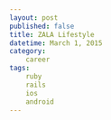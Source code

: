 ```yaml
---
layout: post
published: false
title: ZALA Lifestyle
datetime: March 1, 2015
category:
    career
tags:
    ruby
    rails
    ios
    android
---
```


